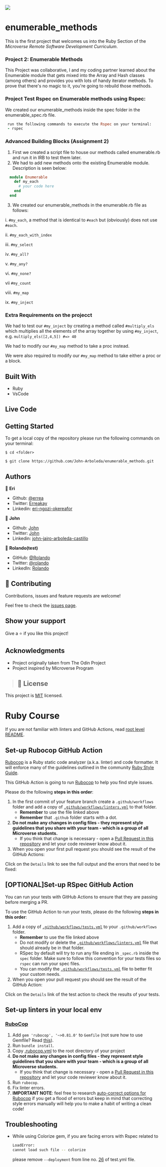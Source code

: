 
![](https://img.shields.io/badge/Microverse-blueviolet)

# enumerable_methods

This is the first project that welcomes us into the Ruby Section of the *Microverse Remote Software Development Curriculum*.

### Project 2: Enumerable Methods
This Project was collaborative, I and my coding partner learned about the Enumerable module that gets mixed into the Array and Hash classes (among others) and provides you with lots of handy iterator methods.  To prove that there's no magic to it, you're going to rebuild those methods.

### Project Test Rspec on Enumerable methods using Rspec: 
 We created our enumerable_methods inside the spec folder in the enumerable_spec.rb file.

 ~~~ruby
  run the following commands to execute the Rspec on your terminal:
  - rspec
~~~

### Advanced Building Blocks  (Assignment 2)

<div class="lesson-content__panel" markdown="1">

1. First we created a script file to house our methods called enumerable.rb and run it in IRB to test them later.
2. We had to add  new methods onto the existing Enumerable module.  Description is seen below:

~~~ruby
  module Enumerable
    def my_each
      # your code here
    end
  end
~~~

3. We created our enumerable_methods in the enumerable.rb file as follows:

  i. `#my_each`, a method that is identical to `#each` but (obviously) does not use `#each`.  

ii.  `#my_each_with_index`

iii.  `#my_select`

iv. `#my_all?`

v. `#my_any?`

vi. `#my_none?`

vii `#my_count`

viii. `#my_map`

  ix. `#my_inject`

### Extra Requirements on the projecct

  We had to test our `#my_inject` by creating a method called `#multiply_els` which multiplies all the elements of the array together by using `#my_inject`, e.g. `multiply_els([2,4,5]) #=> 40`

We had to modify our `#my_map` method to take a proc instead.

We were also required to modify our `#my_map` method to take either a proc or a block. 

</div>

## Built With

- Ruby
-  VsCode

## Live Code

<!---[Eri Solution](https://repl.it/@eri/Bubble-Sort#bubblesort.rb)

[John Solution](https://repl.it/@john/Bubble-Sort#bubblesort.rb)  --->

## Getting Started

To get a local copy of the repository please run the following commands on your terminal:

```
$ cd <folder>
```

```
$ git clone https://github.com/John-Arboleda/enumerable_methods.git
```

## Authors

👤 **Eri**

- Github: [@errea](https://github.com/errea/)
- Twitter: [Erreakay](https://twitter.com/Erreakay)
- Linkedin: [eri-ngozi-okereafor](https://www.linkedin.com/in/eri-ngozi-okereafor/)

👤 **John**

- Github: [John](https://github.com/John-Arboleda)
- Twitter: [John](https://twitter.com/John_J_Arboleda)
- Linkedin: [john-jairo-arboleda-castillo](https://www.linkedin.com/in/john-jairo-arboleda-castillo/)

👤 **Rolando(test)**

- GitHub: [@Rolando](https://github.com/kiranitor123)
- Twitter: [@rolando](https://twitter.com/FayeRolando)
- LinkedIn: [Rolando](https://www.linkedin.com/in/rolando-diego-alvarez-faye-b2b34a1a9/)

## 🤝 Contributing

Contributions, issues and feature requests are welcome!

Feel free to check the [issues page](https://github.com/John-Arboleda/enumerable_methods/issues).

## Show your support

Give a ⭐️ if you like this project!

## Acknowledgments

- Project originally taken from The Odin Project
- Project inspired by Microverse Program

>## 📝 License

This project is [MIT](./LICENSE) licensed.

# Ruby Course

If you are not familiar with linters and GitHub Actions, read [root level README](../README.md).

## Set-up Rubocop GitHub Action

[Rubocop](https://www.rubocop.org/) is a Ruby static code analyzer (a.k.a. linter) and code formatter. It will enforce many of the guidelines outlined in the community [Ruby Style Guide](https://rubystyle.guide/).

This GitHub Action is going to run [Rubocop](https://docs.rubocop.org/en/stable/) to help you find style issues.

Please do the following **steps in this order**:

1. In the first commit of your feature branch create a `.github/workflows` folder and add a copy of [`.github/workflows/linters.yml`](.github/workflows/linters.yml) to that folder.
    - **Remember** to use the file linked above
    - **Remember** that `.github` folder starts with a dot.
2. **Do not make any changes in config files - they represent style guidelines that you share with your team - which is a group of all Microverse students.**
    - If you think that change is necessary - open a [Pull Request in this repository](../README.md#contributing) and let your code reviewer know about it.
3. When you open your first pull request you should see the result of the GitHub Actions:

Click on the `Details` link to see the full output and the errors that need to be fixed:

## [OPTIONAL]Set-up RSpec GitHub Action

You can run your tests with GitHub Actions to ensure that they are passing before merging a PR.

To use the GitHub Action to run your tests, please do the following **steps in this order**:

1. Add a copy of [`.github/workflows/tests.yml`](.github/workflows/tests.yml) to your `.github/workflows` folder.
    - **Remember** to use the file linked above
    - Do not modify or delete the [`.github/workflows/linters.yml`](.github/workflows/linters.yml) file that should already be in that folder.
    - RSpec by default will try to run any file ending in `_spec.rb` inside the `spec` folder. Make sure to follow this convention for your tests files so `rspec` can run your spec files.
    - You can modify the [`.github/workflows/tests.yml`](.github/workflows/tests.yml) file to better fit your custom needs.
3. When you open your pull request you should see the result of the GitHub Action:

Click on the `Details` link of the test action to check the results of your tests.

## Set-up linters in your local env

### [RuboCop](https://docs.rubocop.org/en/stable/)

1. Add `gem 'rubocop', '~>0.81.0'` to `Gemfile` (not sure how to use Gemfile? Read [this](https://bundler.io/v1.15/guides/bundler_setup.html)).
2. Run `bundle install`.
3. Copy [.rubocop.yml](./.rubocop.yml) to the root directory of your project
4. **Do not make any changes in config files - they represent style guidelines that you share with your team - which is a group of all Microverse students.**
    - If you think that change is necessary - open a [Pull Request in this repository](../README.md#contributing) and let your code reviewer know about it.
5. Run `rubocop`.
6. Fix linter errors.
7. **IMPORTANT NOTE**: feel free to research [auto-correct options for Rubocop](https://rubocop.readthedocs.io/en/latest/auto_correct/) if you get a flood of errors but keep in mind that correcting style errors manually will help you to make a habit of writing a clean code!

## Troubleshooting

- While using Colorize gem, if you are facing errors with Rspec related to
    ```bash
    LoadError:
    cannot load such file -- colorize
    ```
    please remove ```--deployment``` from line no. [26](https://github.com/shubham14p3/Ruby-capstone-project/blob/ca86784cc88bea7c933e329c0953f07e21bcf6ca/.github/workflows/tests.yml#L16) of test.yml file.